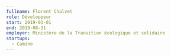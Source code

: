 ```yaml
---
fullname: Florent Chalvet
role: Développeur
start: 2019-03-01
end: 2019-08-31
employer: Ministère de la Transition écologique et solidaire
startups:
  - Camino
---
```

